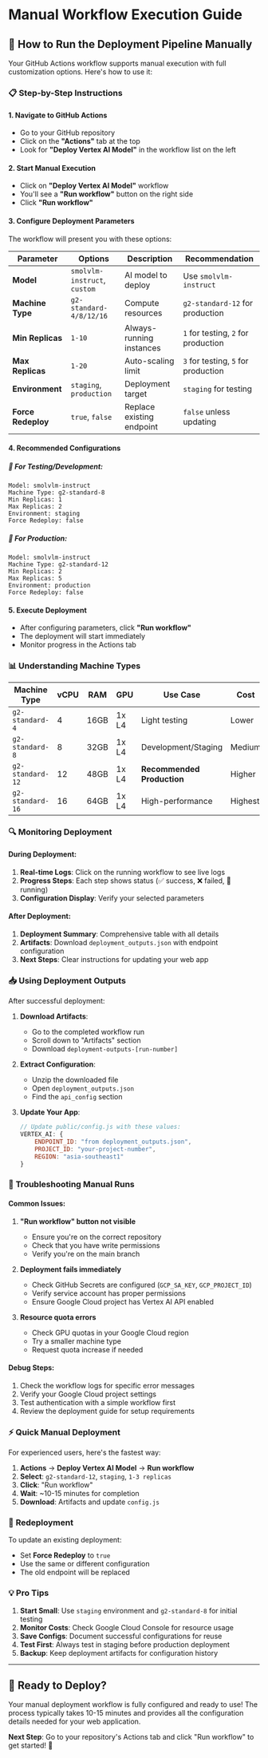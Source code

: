# Manual Workflow Execution Guide

## 🎯 How to Run the Deployment Pipeline Manually

Your GitHub Actions workflow supports manual execution with full customization options. Here's how to use it:

### 📋 **Step-by-Step Instructions**

#### 1. **Navigate to GitHub Actions**
   - Go to your GitHub repository
   - Click on the **"Actions"** tab at the top
   - Look for **"Deploy Vertex AI Model"** in the workflow list on the left

#### 2. **Start Manual Execution**
   - Click on **"Deploy Vertex AI Model"** workflow
   - You'll see a **"Run workflow"** button on the right side
   - Click **"Run workflow"**

#### 3. **Configure Deployment Parameters**

The workflow will present you with these options:

| Parameter | Options | Description | Recommendation |
|-----------|---------|-------------|----------------|
| **Model** | `smolvlm-instruct`, `custom` | AI model to deploy | Use `smolvlm-instruct` |
| **Machine Type** | `g2-standard-4/8/12/16` | Compute resources | `g2-standard-12` for production |
| **Min Replicas** | `1-10` | Always-running instances | `1` for testing, `2` for production |
| **Max Replicas** | `1-20` | Auto-scaling limit | `3` for testing, `5` for production |
| **Environment** | `staging`, `production` | Deployment target | `staging` for testing |
| **Force Redeploy** | `true`, `false` | Replace existing endpoint | `false` unless updating |

#### 4. **Recommended Configurations**

##### 🧪 **For Testing/Development:**
```
Model: smolvlm-instruct
Machine Type: g2-standard-8
Min Replicas: 1
Max Replicas: 2
Environment: staging
Force Redeploy: false
```

##### 🚀 **For Production:**
```
Model: smolvlm-instruct
Machine Type: g2-standard-12
Min Replicas: 2
Max Replicas: 5
Environment: production
Force Redeploy: false
```

#### 5. **Execute Deployment**
   - After configuring parameters, click **"Run workflow"**
   - The deployment will start immediately
   - Monitor progress in the Actions tab

### 📊 **Understanding Machine Types**

| Machine Type | vCPU | RAM | GPU | Use Case | Cost |
|--------------|------|-----|-----|----------|------|
| `g2-standard-4` | 4 | 16GB | 1x L4 | Light testing | Lower |
| `g2-standard-8` | 8 | 32GB | 1x L4 | Development/Staging | Medium |
| `g2-standard-12` | 12 | 48GB | 1x L4 | **Recommended Production** | Higher |
| `g2-standard-16` | 16 | 64GB | 1x L4 | High-performance | Highest |

### 🔍 **Monitoring Deployment**

#### **During Deployment:**
1. **Real-time Logs**: Click on the running workflow to see live logs
2. **Progress Steps**: Each step shows status (✅ success, ❌ failed, 🔄 running)
3. **Configuration Display**: Verify your selected parameters

#### **After Deployment:**
1. **Deployment Summary**: Comprehensive table with all details
2. **Artifacts**: Download `deployment_outputs.json` with endpoint configuration
3. **Next Steps**: Clear instructions for updating your web app

### 📥 **Using Deployment Outputs**

After successful deployment:

1. **Download Artifacts**:
   - Go to the completed workflow run
   - Scroll down to "Artifacts" section
   - Download `deployment-outputs-[run-number]`

2. **Extract Configuration**:
   - Unzip the downloaded file
   - Open `deployment_outputs.json`
   - Find the `api_config` section

3. **Update Your App**:
   ```javascript
   // Update public/config.js with these values:
   VERTEX_AI: {
       ENDPOINT_ID: "from deployment_outputs.json",
       PROJECT_ID: "your-project-number",
       REGION: "asia-southeast1"
   }
   ```

### 🚨 **Troubleshooting Manual Runs**

#### **Common Issues:**

1. **"Run workflow" button not visible**
   - Ensure you're on the correct repository
   - Check that you have write permissions
   - Verify you're on the main branch

2. **Deployment fails immediately**
   - Check GitHub Secrets are configured (`GCP_SA_KEY`, `GCP_PROJECT_ID`)
   - Verify service account has proper permissions
   - Ensure Google Cloud project has Vertex AI API enabled

3. **Resource quota errors**
   - Check GPU quotas in your Google Cloud region
   - Try a smaller machine type
   - Request quota increase if needed

#### **Debug Steps:**
1. Check the workflow logs for specific error messages
2. Verify your Google Cloud project settings
3. Test authentication with a simple workflow first
4. Review the deployment guide for setup requirements

### ⚡ **Quick Manual Deployment**

For experienced users, here's the fastest way:

1. **Actions** → **Deploy Vertex AI Model** → **Run workflow**
2. **Select**: `g2-standard-12`, `staging`, `1-3 replicas`
3. **Click**: "Run workflow"
4. **Wait**: ~10-15 minutes for completion
5. **Download**: Artifacts and update `config.js`

### 🔄 **Redeployment**

To update an existing deployment:
- Set **Force Redeploy** to `true`
- Use the same or different configuration
- The old endpoint will be replaced

### 💡 **Pro Tips**

1. **Start Small**: Use `staging` environment and `g2-standard-8` for initial testing
2. **Monitor Costs**: Check Google Cloud Console for resource usage
3. **Save Configs**: Document successful configurations for reuse
4. **Test First**: Always test in staging before production deployment
5. **Backup**: Keep deployment artifacts for configuration history

---

## 🎉 **Ready to Deploy?**

Your manual deployment workflow is fully configured and ready to use! The process typically takes 10-15 minutes and provides all the configuration details needed for your web application.

**Next Step**: Go to your repository's Actions tab and click "Run workflow" to get started! 🚀
